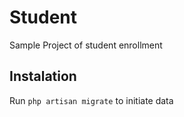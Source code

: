 # Student

Sample Project of student enrollment

## Instalation
Run `php artisan migrate` to initiate data